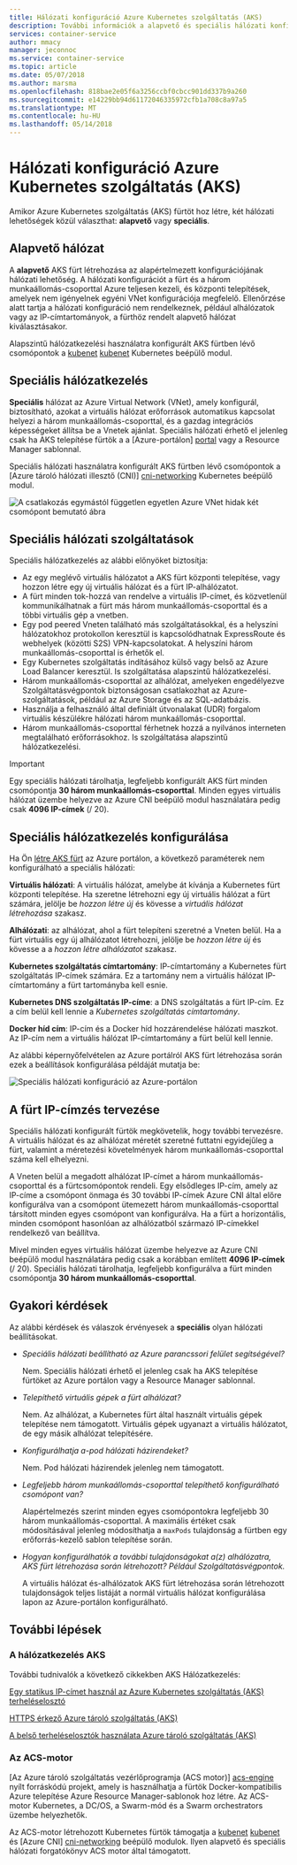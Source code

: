 ```yaml
---
title: Hálózati konfiguráció Azure Kubernetes szolgáltatás (AKS)
description: További információk a alapvető és speciális hálózati konfiguráció Azure Kubernetes szolgáltatás (AKS).
services: container-service
author: mmacy
manager: jeconnoc
ms.service: container-service
ms.topic: article
ms.date: 05/07/2018
ms.author: marsma
ms.openlocfilehash: 818bae2e05f6a3256ccbf0cbcc901dd337b9a260
ms.sourcegitcommit: e14229bb94d61172046335972cfb1a708c8a97a5
ms.translationtype: MT
ms.contentlocale: hu-HU
ms.lasthandoff: 05/14/2018
---
```

# <a name="network-configuration-in-azure-kubernetes-service-aks"></a>Hálózati konfiguráció Azure Kubernetes szolgáltatás (AKS)

Amikor Azure Kubernetes szolgáltatás (AKS) fürtöt hoz létre, két hálózati lehetőségek közül választhat: **alapvető** vagy **speciális**.

## <a name="basic-networking"></a>Alapvető hálózat

A **alapvető** AKS fürt létrehozása az alapértelmezett konfigurációjának hálózati lehetőség. A hálózati konfigurációt a fürt és a három munkaállomás-csoporttal Azure teljesen kezeli, és központi telepítések, amelyek nem igényelnek egyéni VNet konfigurációja megfelelő. Ellenőrzése alatt tartja a hálózati konfiguráció nem rendelkeznek, például alhálózatok vagy az IP-címtartományok, a fürthöz rendelt alapvető hálózat kiválasztásakor.

Alapszintű hálózatkezelési használatra konfigurált AKS fürtben lévő csomópontok a [kubenet] [ kubenet] Kubernetes beépülő modul.

## <a name="advanced-networking"></a>Speciális hálózatkezelés

**Speciális** hálózat az Azure Virtual Network (VNet), amely konfigurál, biztosítható, azokat a virtuális hálózat erőforrások automatikus kapcsolat helyezi a három munkaállomás-csoporttal, és a gazdag integrációs képességeket állítsa be a Vnetek ajánlat.
Speciális hálózati érhető el jelenleg csak ha AKS telepítése fürtök a a [Azure-portálon] [ portal] vagy a Resource Manager sablonnal.

Speciális hálózati használatra konfigurált AKS fürtben lévő csomópontok a [Azure tároló hálózati illesztő (CNI)] [ cni-networking] Kubernetes beépülő modul.

![A csatlakozás egymástól független egyetlen Azure VNet hidak két csomópont bemutató ábra][advanced-networking-diagram-01]

## <a name="advanced-networking-features"></a>Speciális hálózati szolgáltatások

Speciális hálózatkezelés az alábbi előnyöket biztosítja:

* Az egy meglévő virtuális hálózatot a AKS fürt központi telepítése, vagy hozzon létre egy új virtuális hálózat és a fürt IP-alhálózatot.
* A fürt minden tok-hozzá van rendelve a virtuális IP-címet, és közvetlenül kommunikálhatnak a fürt más három munkaállomás-csoporttal és a többi virtuális gép a vnetben.
* Egy pod peered Vneten található más szolgáltatásokkal, és a helyszíni hálózatokhoz protokollon keresztül is kapcsolódhatnak ExpressRoute és webhelyek (közötti S2S) VPN-kapcsolatokat. A helyszíni három munkaállomás-csoporttal is érhetők el.
* Egy Kubernetes szolgáltatás indításához külső vagy belső az Azure Load Balancer keresztül. Is szolgáltatása alapszintű hálózatkezelési.
* Három munkaállomás-csoporttal az alhálózat, amelyeken engedélyezve Szolgáltatásvégpontok biztonságosan csatlakozhat az Azure-szolgáltatások, például az Azure Storage és az SQL-adatbázis.
* Használja a felhasználó által definiált útvonalakat (UDR) forgalom virtuális készülékre hálózati három munkaállomás-csoporttal.
* Három munkaállomás-csoporttal férhetnek hozzá a nyilvános interneten megtalálható erőforrásokhoz. Is szolgáltatása alapszintű hálózatkezelési.

> [!IMPORTANT]
> Egy speciális hálózati tárolhatja, legfeljebb konfigurált AKS fürt minden csomópontja **30 három munkaállomás-csoporttal**. Minden egyes virtuális hálózat üzembe helyezve az Azure CNI beépülő modul használatára pedig csak **4096 IP-címek** (/ 20).

## <a name="configure-advanced-networking"></a>Speciális hálózatkezelés konfigurálása

Ha Ön [létre AKS fürt](kubernetes-walkthrough-portal.md) az Azure portálon, a következő paraméterek nem konfigurálható a speciális hálózati:

**Virtuális hálózati**: A virtuális hálózat, amelybe át kívánja a Kubernetes fürt központi telepítése. Ha szeretne létrehozni egy új virtuális hálózat a fürt számára, jelölje be *hozzon létre új* és kövesse a *virtuális hálózat létrehozása* szakasz.

**Alhálózati**: az alhálózat, ahol a fürt telepíteni szeretné a Vneten belül. Ha a fürt virtuális egy új alhálózatot létrehozni, jelölje be *hozzon létre új* és kövesse a a *hozzon létre alhálózatot* szakasz.

**Kubernetes szolgáltatás címtartomány**: IP-címtartomány a Kubernetes fürt szolgáltatás IP-címek számára. Ez a tartomány nem a virtuális hálózat IP-címtartomány a fürt tartományba kell esnie.

**Kubernetes DNS szolgáltatás IP-címe**: a DNS szolgáltatás a fürt IP-cím. Ez a cím belül kell lennie a *Kubernetes szolgáltatás címtartomány*.

**Docker híd cím**: IP-cím és a Docker híd hozzárendelése hálózati maszkot. Az IP-cím nem a virtuális hálózat IP-címtartomány a fürt belül kell lennie.

Az alábbi képernyőfelvételen az Azure portálról AKS fürt létrehozása során ezek a beállítások konfigurálása példáját mutatja be:

![Speciális hálózati konfiguráció az Azure-portálon][portal-01-networking-advanced]

## <a name="plan-ip-addressing-for-your-cluster"></a>A fürt IP-címzés tervezése

Speciális hálózati konfigurált fürtök megkövetelik, hogy további tervezésre. A virtuális hálózat és az alhálózat méretét szeretné futtatni egyidejűleg a fürt, valamint a méretezési követelmények három munkaállomás-csoporttal száma kell elhelyezni.

A Vneten belül a megadott alhálózat IP-címet a három munkaállomás-csoporttal és a fürtcsomópontok rendeli. Egy elsődleges IP-cím, amely az IP-címe a csomópont önmaga és 30 további IP-címek Azure CNI által előre konfigurálva van a csomópont ütemezett három munkaállomás-csoporttal társított minden egyes csomópont van konfigurálva. Ha a fürt a horizontális, minden csomópont hasonlóan az alhálózatból származó IP-címekkel rendelkező van beállítva.

Mivel minden egyes virtuális hálózat üzembe helyezve az Azure CNI beépülő modul használatára pedig csak a korábban említett **4096 IP-címek** (/ 20). Speciális hálózati tárolhatja, legfeljebb konfigurálva a fürt minden csomópontja **30 három munkaállomás-csoporttal**.

## <a name="frequently-asked-questions"></a>Gyakori kérdések

Az alábbi kérdések és válaszok érvényesek a **speciális** olyan hálózati beállításokat.

* *Speciális hálózati beállítható az Azure parancssori felület segítségével?*

  Nem. Speciális hálózati érhető el jelenleg csak ha AKS telepítése fürtöket az Azure portálon vagy a Resource Manager sablonnal.

* *Telepíthető virtuális gépek a fürt alhálózat?*

  Nem. Az alhálózat, a Kubernetes fürt által használt virtuális gépek telepítése nem támogatott. Virtuális gépek ugyanazt a virtuális hálózatot, de egy másik alhálózat telepítésére.

* *Konfigurálhatja a-pod hálózati házirendeket?*

  Nem. Pod hálózati házirendek jelenleg nem támogatott.

* *Legfeljebb három munkaállomás-csoporttal telepíthető konfigurálható csomópont van?*

  Alapértelmezés szerint minden egyes csomópontokra legfeljebb 30 három munkaállomás-csoporttal. A maximális értéket csak módosításával jelenleg módosíthatja a `maxPods` tulajdonság a fürtben egy erőforrás-kezelő sablon telepítése során.

* *Hogyan konfigurálhatók a további tulajdonságokat a(z) alhálózatra, AKS fürt létrehozása során létrehozott? Például Szolgáltatásvégpontok.*

  A virtuális hálózat és-alhálózatok AKS fürt létrehozása során létrehozott tulajdonságok teljes listáját a normál virtuális hálózat konfigurálása lapon az Azure-portálon konfigurálható.

## <a name="next-steps"></a>További lépések

### <a name="networking-in-aks"></a>A hálózatkezelés AKS

További tudnivalók a következő cikkekben AKS Hálózatkezelés:

[Egy statikus IP-címet használ az Azure Kubernetes szolgáltatás (AKS) terheléselosztó](static-ip.md)

[HTTPS érkező Azure tároló szolgáltatás (AKS)](ingress.md)

[A belső terheléselosztók használata Azure tároló szolgáltatás (AKS)](internal-lb.md)

### <a name="acs-engine"></a>Az ACS-motor

[Az Azure tároló szolgáltatás vezérlőprogramja (ACS motor)] [ acs-engine] nyílt forráskódú projekt, amely is használhatja a fürtök Docker-kompatibilis Azure telepítése Azure Resource Manager-sablonok hoz létre. Az ACS-motor Kubernetes, a DC/OS, a Swarm-mód és a Swarm orchestrators üzembe helyezhetők.

Az ACS-motor létrehozott Kubernetes fürtök támogatja a [kubenet] [ kubenet] és [Azure CNI] [ cni-networking] beépülő modulok. Ilyen alapvető és speciális hálózati forgatókönyv ACS motor által támogatott.

<!-- IMAGES -->
[advanced-networking-diagram-01]: ./media/networking-overview/advanced-networking-diagram-01.png
[portal-01-networking-advanced]: ./media/networking-overview/portal-01-networking-advanced.png

<!-- LINKS - External -->
[acs-engine]: https://github.com/Azure/acs-engine
[cni-networking]: https://github.com/Azure/azure-container-networking/blob/master/docs/cni.md
[kubenet]: https://kubernetes.io/docs/concepts/cluster-administration/network-plugins/#kubenet
[portal]: https://portal.azure.com

<!-- LINKS - Internal -->
[aks-ssh]: aks-ssh.md
